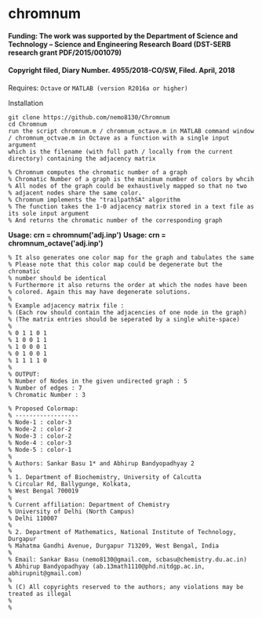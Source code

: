 # chromnum

#### Funding: The work was supported by the Department of Science and Technology – Science and Engineering Research Board (DST-SERB research grant PDF/2015/001079)

#### Copyright filed, Diary Number. 4955/2018-CO/SW, Filed. April, 2018


Requires: `Octave` or `MATLAB (version R2016a or higher)`  

Installation
```
git clone https://github.com/nemo8130/Chromnum
cd Chromnum
run the script chromnum.m / chromnum_octave.m in MATLAB command window / chromnum_octvae.m in Octave as a function with a single input argument
which is the filename (with full path / locally from the current directory) containing the adjacency matrix
```

```
% Chromnum computes the chromatic number of a graph 
% Chromatic Number of a graph is the minimum number of colors by whcih 
% All nodes of the graph could be exhaustively mapped so that no two
% adjacent nodes share the same color. 
% Chromnum implements the "trailpathSA" algorithm
% The function takes the 1-0 adjacency matrix stored in a text file as its sole input argument
% And returns the chromatic number of the corresponding graph
```

**Usage: crn = chromnum('adj.inp')**
**Usage: crn = chromnum_octave('adj.inp')**

```
% It also generates one color map for the graph and tabulates the same 
% Please note that this color map could be degenerate but the chromatic
% number should be identical 
% Furthermore it also returns the order at which the nodes have been
% colored. Again this may have degenerate solutions.
%
% Example adjacency matrix file :
% (Each row should contain the adjacencies of one node in the graph)
% (The matrix entries should be seperated by a single white-space)
%
% 0 1 1 0 1
% 1 0 0 1 1
% 1 0 0 0 1
% 0 1 0 0 1
% 1 1 1 1 0
% 
% OUTPUT:
% Number of Nodes in the given undirected graph : 5
% Number of edges : 7 
% Chromatic Number : 3 

% Proposed Colormap:
% ------------------
% Node-1 : color-3
% Node-2 : color-2
% Node-3 : color-2
% Node-4 : color-3
% Node-5 : color-1
%
% Authors: Sankar Basu 1* and Abhirup Bandyopadhyay 2
% 
% 1. Department of Biochemistry, University of Calcutta
% Circular Rd, Ballygunge, Kolkata, 
% West Bengal 700019
%
% Current affiliation: Department of Chemistry
% University of Delhi (North Campus)
% Delhi 110007 
%
% 2. Department of Mathematics, National Institute of Technology, Durgapur
% Mahatma Gandhi Avenue, Durgapur 713209, West Bengal, India
%
% Email: Sankar Basu (nemo8130@gmail.com, scbasu@chemistry.du.ac.in)
% Abhirup Bandyopadhyay (ab.13math1110@phd.nitdgp.ac.in, abhirupnit@gmail.com)
% 
% (C) All copyrights reserved to the authors; any violations may be treated as illegal  
%
%
